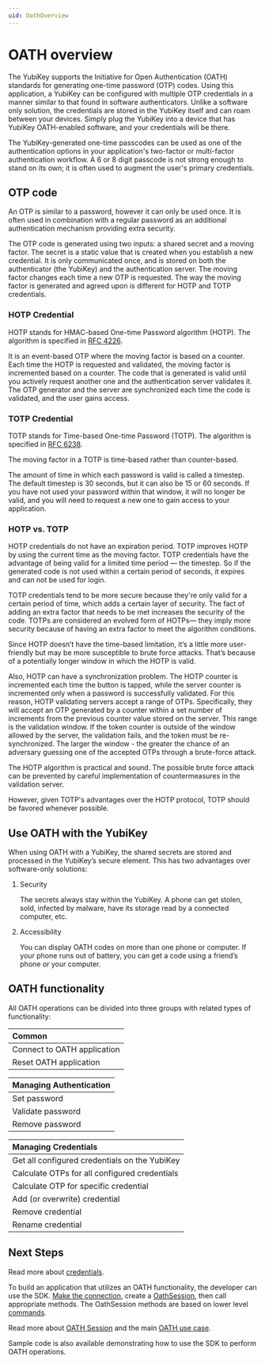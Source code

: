 ```yaml
---
uid: OathOverview
---
```


<!-- Copyright 2021 Yubico AB

Licensed under the Apache License, Version 2.0 (the "License");
you may not use this file except in compliance with the License.
You may obtain a copy of the License at

    http://www.apache.org/licenses/LICENSE-2.0

Unless required by applicable law or agreed to in writing, software
distributed under the License is distributed on an "AS IS" BASIS,
WITHOUT WARRANTIES OR CONDITIONS OF ANY KIND, either express or implied.
See the License for the specific language governing permissions and
limitations under the License. -->

# OATH overview

The YubiKey supports the Initiative for Open Authentication (OATH) standards for generating one-time password (OTP)
codes. Using this application, a YubiKey can be configured with multiple OTP credentials in a manner similar to that
found in software authenticators. Unlike a software only solution, the credentials are stored in the YubiKey itself and
can roam between your devices. Simply plug the YubiKey into a device that has YubiKey OATH-enabled software, and your
credentials will be there.

The YubiKey-generated one-time passcodes can be used as one of the authentication options in your application's
two-factor or multi-factor authentication workflow. A 6 or 8 digit passcode is not strong enough to stand on its own; it
is often used to augment the user's primary credentials.

## OTP code

An OTP is similar to a password, however it can only be used once. It is often used in combination with a regular
password as an additional authentication mechanism providing extra security.

The OTP code is generated using two inputs: a shared secret and a moving factor. The secret is a static value that is
created when you establish a new credential. It is only communicated once, and is stored on both the authenticator (the
YubiKey) and the authentication server. The moving factor changes each time a new OTP is requested. The way the moving
factor is generated and agreed upon is different for HOTP and TOTP credentials.

### HOTP Credential

HOTP stands for HMAC-based One-time Password algorithm (HOTP). The algorithm is specified
in [RFC 4226](https://datatracker.ietf.org/doc/html/rfc4226).

It is an event-based OTP where the moving factor is based on a counter. Each time the HOTP is requested and validated,
the moving factor is incremented based on a counter. The code that is generated is valid until you actively request
another one and the authentication server validates it. The OTP generator and the server are synchronized each time the
code is validated, and the user gains access.

### TOTP Credential

TOTP stands for Time-based One-time Password (TOTP). The algorithm is specified
in [RFC 6238](https://datatracker.ietf.org/doc/html/rfc6238).

The moving factor in a TOTP is time-based rather than counter-based.

The amount of time in which each password is valid is called a timestep. The default timestep is 30 seconds, but it can
also be 15 or 60 seconds. If you have not used your password within that window, it will no longer be valid, and you
will need to request a new one to gain access to your application.

### HOTP vs. TOTP

HOTP credentials do not have an expiration period. TOTP improves HOTP by using the current time as the moving factor.
TOTP credentials have the advantage of being valid for a limited time period — the timestep. So if the generated code is
not used within a certain period of seconds, it expires and can not be used for login.

TOTP credentials tend to be more secure because they're only valid for a certain period of time, which adds a certain
layer of security. The fact of adding an extra factor that needs to be met increases the security of the code. TOTPs are
considered an evolved form of HOTPs— they imply more security because of having an extra factor to meet the algorithm
conditions.

Since HOTP doesn’t have the time-based limitation, it’s a little more user-friendly but may be more susceptible to brute
force attacks. That’s because of a potentially longer window in which the HOTP is valid.

Also, HOTP can have a synchronization problem. The HOTP counter is incremented each time the button is tapped, while the
server counter is incremented only when a password is successfully validated. For this reason, HOTP validating servers
accept a range of OTPs. Specifically, they will accept an OTP generated by a counter within a set number of increments
from the previous counter value stored on the server. This range is the validation window. If the token counter is
outside of the window allowed by the server, the validation fails, and the token must be re-synchronized. The larger the
window - the greater the chance of an adversary guessing one of the accepted OTPs through a brute-force attack.

The HOTP algorithm is practical and sound. The possible brute force attack can be prevented by careful implementation of
countermeasures in the validation server.

However, given TOTP's advantages over the HOTP protocol, TOTP should be favored whenever possible.

## Use OATH with the YubiKey

When using OATH with a YubiKey, the shared secrets are stored and processed in the YubiKey’s secure element. This has
two advantages over software-only solutions:

1. Security

   The secrets always stay within the YubiKey. A phone can get stolen, sold, infected by malware, have its storage read
   by a connected computer, etc.

2. Accessibility

   You can display OATH codes on more than one phone or computer. If your phone runs out of battery, you can get a code
   using a friend’s phone or your computer.

## OATH functionality

All OATH operations can be divided into three groups with related types of functionality:

| Common                      |
|:----------------------------|
| Connect to OATH application |
| Reset OATH application      |

| Managing Authentication |
|:------------------------|
| Set password            |
| Validate password       |
| Remove password         |

| Managing Credentials                          |
|:----------------------------------------------|
| Get all configured credentials on the YubiKey |
| Calculate OTPs for all configured credentials |
| Calculate OTP for specific credential         |
| Add (or overwrite) credential                 |
| Remove credential                             |
| Rename credential                             |

## Next Steps

Read more about [credentials](./oath-credentials.md).

To build an application that utilizes an OATH functionality, the developer can use the
SDK. [Make the connection](../sdk-programming-guide/making-a-connection.md), create a
[OathSession](xref:Yubico.YubiKey.Oath.OathSession), then call appropriate methods. The OathSession methods are based on
lower level [commands](./oath-commands.md).

Read more about [OATH Session](./oath-session.md) and the main [OATH use case](./oath-use-case.md).

Sample code is also available demonstrating how to use the SDK to perform OATH operations.
